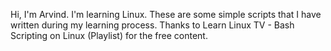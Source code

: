 Hi, I'm Arvind. I'm learning Linux. These are some simple scripts that I have written during my learning process. Thanks to Learn Linux TV - Bash Scripting on Linux (Playlist) for the free content.
